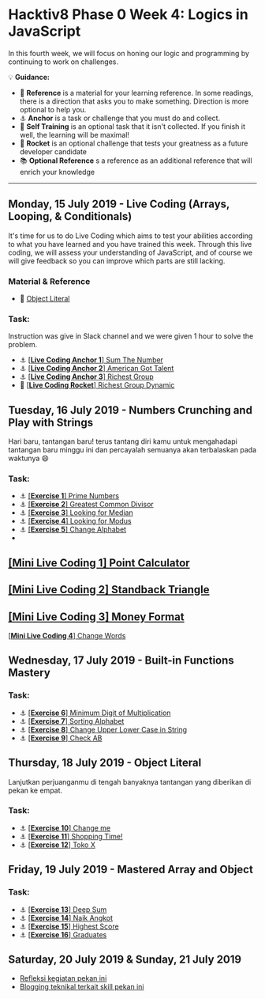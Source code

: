 # Hacktiv8 Phase 0 Week 4: Logics in JavaScript

In this fourth week, we will focus on honing our logic and programming by continuing to work on challenges.

:bulb: **Guidance:**
- :notebook_with_decorative_cover: **Reference** is a material for your learning reference. In some readings, there is a direction that asks you to make something. Direction is more optional to help you.
- :anchor: **Anchor** is a task or challenge that you must do and collect.
- 💪 **Self Training** is an optional task that it isn't collected. If you finish it well, the learning will be maximal!
- :rocket: **Rocket** is an optional challenge that tests your greatness as a future developer candidate
- :books: **Optional Reference** s a reference as an additional reference that will enrich your knowledge
---

## Monday, 15 July 2019 - Live Coding (Arrays, Looping, & Conditionals)
It's time for us to do Live Coding which aims to test your abilities according to what you have learned and you have trained this week. Through this live coding, we will assess your understanding of JavaScript, and of course we will give feedback so you can improve which parts are still lacking.

### Material & Reference
- :notebook_with_decorative_cover:
[Object Literal](https://github.com/andreassosilo/phase-0-activities/blob/master/modules/js-object-literal.md)

### Task:
Instruction was give in Slack channel and we were given 1 hour to solve the problem.
- :anchor:
[[**Live Coding Anchor 1**] Sum The Number](https://github.com/andreassosilo/hacktiv8/blob/master/phase0/week4/livecoding-1.js)
- :anchor:
[[**Live Coding Anchor 2**] American Got Talent](https://github.com/andreassosilo/hacktiv8/blob/master/phase0/week4/livecoding-2.js)
- :anchor:
[[**Live Coding Anchor 3**] Richest Group](https://github.com/andreassosilo/hacktiv8/blob/master/phase0/week4/livecoding-3.js)
- :rocket:
[[**Live Coding Rocket**] Richest Group Dynamic](https://github.com/andreassosilo/hacktiv8/blob/master/phase0/week4/livecoding-4.js)

## Tuesday, 16 July 2019 - Numbers Crunching and Play with Strings
Hari baru, tantangan baru! terus tantang diri kamu untuk mengahadapi tantangan baru minggu ini dan percayalah semuanya akan terbalaskan pada waktunya :smile:

### Task:
- :anchor:
[[**Exercise 1**] Prime Numbers](https://github.com/andreassosilo/hacktiv8/blob/master/phase0/week4/exercise-1.js)
- :anchor:
[[**Exercise 2**] Greatest Common Divisor](https://github.com/andreassosilo/hacktiv8/blob/master/phase0/week4/exercise-2.js)
- :anchor:
[[**Exercise 3**] Looking for Median](https://github.com/andreassosilo/hacktiv8/blob/master/phase0/week4/exercise-3.js)
- :anchor:
[[**Exercise 4**] Looking for Modus](https://github.com/andreassosilo/hacktiv8/blob/master/phase0/week4/exercise-4.js)
- :anchor:
[[**Exercise 5**] Change Alphabet](https://github.com/andreassosilo/hacktiv8/blob/master/phase0/week4/exercise-5.js)
- 
[[**Mini Live Coding 1**] Point Calculator](https://github.com/andreassosilo/hacktiv8/blob/master/phase0/week4/Mini%20Live%20Code%201/001.js)
- 
[[**Mini Live Coding 2**] Standback Triangle](https://github.com/andreassosilo/hacktiv8/blob/master/phase0/week4/Mini%20Live%20Code%201/002.js)
- 
[[**Mini Live Coding 3**] Money Format](https://github.com/andreassosilo/hacktiv8/blob/master/phase0/week4/Mini%20Live%20Code%202/1.js)
- 
[[**Mini Live Coding 4**] Change Words](https://github.com/andreassosilo/hacktiv8/blob/master/phase0/week4/Mini%20Live%20Code%202/2.js)

## Wednesday, 17 July 2019 - Built-in Functions Mastery

### Task:
- :anchor:
[[**Exercise 6**] Minimum Digit of Multiplication](https://github.com/andreassosilo/hacktiv8/blob/master/phase0/week4/exercise-6.js)
- :anchor:
[[**Exercise 7**] Sorting Alphabet](https://github.com/andreassosilo/hacktiv8/blob/master/phase0/week4/exercise-7.js)
- :anchor:
[[**Exercise 8**] Change Upper Lower Case in String](https://github.com/andreassosilo/hacktiv8/blob/master/phase0/week4/exercise-8.js)
- :anchor:
[[**Exercise 9**] Check AB](https://github.com/andreassosilo/hacktiv8/blob/master/phase0/week4/exercise-9.js)

## Thursday, 18 July 2019 - Object Literal
Lanjutkan perjuanganmu di tengah banyaknya tantangan yang diberikan di pekan ke empat.

### Task:
- :anchor:
[[**Exercise 10**] Change me](https://github.com/andreassosilo/hacktiv8/blob/master/phase0/week4/exercise-10.js)
- :anchor:
[[**Exercise 11**] Shopping Time!](https://github.com/andreassosilo/hacktiv8/blob/master/phase0/week4/exercise-11.js)
- :anchor:
[[**Exercise 12**] Toko X](https://github.com/andreassosilo/hacktiv8/blob/master/phase0/week4/exercise-12.js)


## Friday, 19 July 2019 - Mastered Array and Object
### Task:
- :anchor: [[**Exercise 13**] Deep Sum](https://github.com/andreassosilo/hacktiv8/blob/master/phase0/week4/exercise-13.js)
- :anchor: [[**Exercise 14**] Naik Angkot](https://github.com/andreassosilo/hacktiv8/blob/master/phase0/week4/exercise-14.js)
- :anchor: [[**Exercise 15**] Highest Score](https://github.com/andreassosilo/hacktiv8/blob/master/phase0/week4/exercise-15.js)
- :anchor: [[**Exercise 16**] Graduates](https://github.com/andreassosilo/hacktiv8/blob/master/phase0/week4/exercise-16.js)

## Saturday, 20 July 2019 & Sunday, 21 July 2019

- [Refleksi kegiatan pekan ini](https://github.com/hacktiv8/phase-0-activities/blob/master/modules/reflection.md)
- [Blogging teknikal terkait skill pekan ini](https://github.com/hacktiv8/phase-0-activities/blob/master/modules/blog.md)
